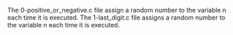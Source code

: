 The 0-positive_or_negative.c file assign a random number to the variable n each time it is executed.
The 1-last_digit.c file assigns a random number to the variable n each time it is executed.
